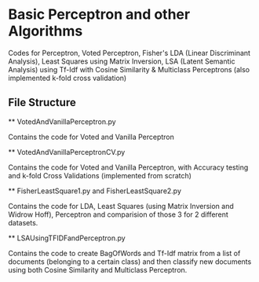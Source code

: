 # Basic Perceptron and other Algorithms 

Codes for Perceptron, Voted Perceptron, Fisher's LDA (Linear Discriminant Analysis), Least Squares using Matrix Inversion, LSA (Latent Semantic Analysis) using Tf-Idf with Cosine Similarity & Multiclass Perceptrons (also implemented k-fold cross validation)

## File Structure

** VotedAndVanillaPerceptron.py

Contains the code for Voted and Vanilla Perceptron

** VotedAndVanillaPerceptronCV.py

Contains the code for Voted and Vanilla Perceptron, with Accuracy testing and k-fold Cross Validations (implemented from scratch)

** FisherLeastSquare1.py and FisherLeastSquare2.py

Contains the code for LDA, Least Squares (using Matrix Inversion and Widrow Hoff), Perceptron and comparision of those 3 for 2 different datasets.

** LSAUsingTFIDFandPerceptron.py

Contains the code to create BagOfWords and Tf-Idf matrix from a list of documents (belonging to a certain class) and then classify new documents using both Cosine Similarity and Multiclass Perceptron.
